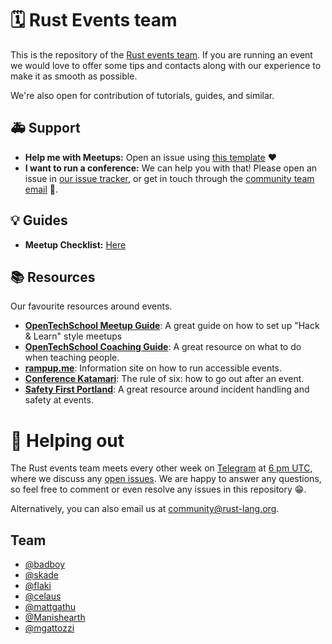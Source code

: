 # 🗓 Rust Events team

This is the repository of the [Rust events team](https://github.com/rust-community/team#%EF%B8%8F-events). If you are running an event we would love to offer some tips and contacts along with our experience to make it as smooth as possible.

We're also open for contribution of tutorials, guides, and similar.

## 🚑 Support 

- **Help me with Meetups:** Open an issue using [this template](https://github.com/rust-community/events-team/issues/new?template=new_meetup.md) ❤️
- **I want to run a conference:** We can help you with that! Please open an issue in [our issue tracker](https://github.com/rust-community/events-team/issues), or get in touch through the [community team email](mailto:community@rust-lang.org) 🎊.

## 💡 Guides

- **Meetup Checklist:** [Here](https://github.com/rust-community/events-team/blob/master/standards/MEETUP_TALKS.md)

## 📚 Resources

Our favourite resources around events.

- [**OpenTechSchool Meetup Guide**](http://www.opentechschool.org/handbooks/workshops/organisers-schedule.html): A great guide on how to set up "Hack & Learn" style meetups
- [**OpenTechSchool Coaching Guide**](http://opentechschool.github.io/slides/presentations/coaching/): A great resource on what to do when teaching people.
- [**rampup.me**](https://rampup.me): Information site on how to run accessible events.
- [**Conference Katamari**](http://conferencekatamari.info/): The rule of six: how to go out after an event.
- [**Safety First Portland**](http://safetyfirstpdx.org/resources/): A great resource around incident handling and safety at events.

# 🚀 Helping out

The Rust events team meets every other week on [Telegram](https://t.me/joinchat/EkKINhHCgZ9llzvPidOssA) at [6 pm UTC](https://www.google.de/search?q=6pm+utc), where we discuss any [open issues](https://github.com/rust-community/events/issues). We are happy to answer any questions, so feel free to comment or even resolve any issues in this repository 😁.  

Alternatively, you can also email us at [community@rust-lang.org](mailto:community@rust-lang.org).

## Team

- [@badboy](https://github.com/badboy)
- [@skade](https://github.com/skade)
- [@flaki](https://github.com/flaki)
- [@celaus](https://github.com/celaus)
- [@mattgathu](https://github.com/mattgathu)
- [@Manishearth](https://github.com/Manishearth)
- [@mgattozzi](https://github.com/mgattozzi)
